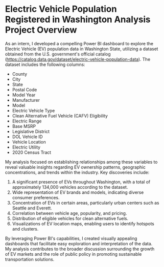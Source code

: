 # Electric Vehicle Population Registered in Washington Analysis Project Overview

As an intern, I developed a compelling Power BI dashboard to explore the Electric Vehicle (EV) population data in Washington State, utilizing a dataset obtained from the U.S. government's official catalog (https://catalog.data.gov/dataset/electric-vehicle-population-data). The dataset includes the following columns:

- County
- City
- State
- Postal Code
- Model Year
- Manufacturer
- Model
- Electric Vehicle Type
- Clean Alternative Fuel Vehicle (CAFV) Eligibility
- Electric Range
- Base MSRP
- Legislative District
- DOL Vehicle ID
- Vehicle Location
- Electric Utility
- 2020 Census Tract

My analysis focused on establishing relationships among these variables to reveal valuable insights regarding EV ownership patterns, geographic concentrations, and trends within the industry. Key discoveries include:

1. A significant presence of EVs throughout Washington, with a total of approximately 134,000 vehicles according to the dataset.
2. Wide representation of EV brands and models, indicating diverse consumer preferences.
3. Concentration of EVs in certain areas, particularly urban centers such as Seattle and Everett.
4. Correlation between vehicle age, popularity, and pricing.
5. Distribution of eligible vehicles for clean alternative fuels.
6. Visualizations of EV location maps, enabling users to identify hotspots and clusters.

By leveraging Power BI's capabilities, I created visually appealing dashboards that facilitate easy exploration and interpretation of the data. My analysis contributes to the broader discussion surrounding the growth of EV markets and the role of public policy in promoting sustainable transportation solutions.


